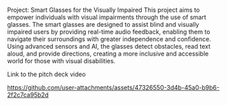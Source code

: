 Project: Smart Glasses for the Visually Impaired
This project aims to empower individuals with visual impairments through the use of smart glasses. 
The smart glasses are designed to assist blind and visually impaired users by providing real-time audio feedback, 
enabling them to navigate their surroundings with greater independence and confidence. Using advanced sensors and AI, the glasses detect obstacles,
read text aloud, and provide directions, creating a more inclusive and accessible world for those with visual disabilities.

Link to the pitch deck video

https://github.com/user-attachments/assets/47326550-3d4b-45a0-b9b6-2f2c7ca95b2d
